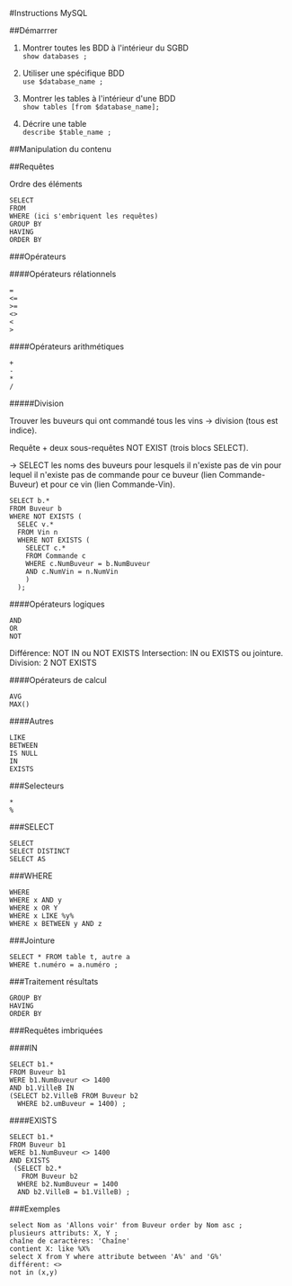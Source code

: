 #Instructions MySQL

##Démarrrer

1. Montrer toutes les BDD à l'intérieur du SGBD<br />
`show databases ;`

2. Utiliser une spécifique BDD<br />
`use $database_name ;`

3. Montrer les tables à l'intérieur d'une BDD<br />
`show tables [from $database_name];`

4. Décrire une table<br />
`describe $table_name ;`


##Manipulation du contenu

##Requêtes

Ordre des éléments

```
SELECT
FROM
WHERE (ici s'embriquent les requêtes)
GROUP BY
HAVING
ORDER BY
```

###Opérateurs

####Opérateurs rélationnels

```
=
<=
>=
<>
<
>
```
####Opérateurs arithmétiques

```
+
-
*
/
```
#####Division

Trouver les buveurs qui ont commandé tous les vins -> division (tous est indice).

Requête + deux sous-requêtes NOT EXIST (trois blocs SELECT).

-> SELECT les noms des buveurs pour lesquels il n'existe pas de vin pour lequel il n'existe pas de commande pour ce buveur (lien Commande-Buveur)  et pour ce vin (lien Commande-Vin).
```
SELECT b.*
FROM Buveur b
WHERE NOT EXISTS (
  SELEC v.*
  FROM Vin n
  WHERE NOT EXISTS (
    SELECT c.*
    FROM Commande c
    WHERE c.NumBuveur = b.NumBuveur
    AND c.NumVin = n.NumVin
    )
  );
```
####Opérateurs logiques

```
AND
OR
NOT
```
Différence: NOT IN ou NOT EXISTS
Intersection: IN ou EXISTS ou jointure.
Division: 2 NOT EXISTS

####Opérateurs de calcul

```
AVG
MAX()
```

####Autres

```
LIKE
BETWEEN
IS NULL
IN
EXISTS
```
###Selecteurs

```
*
%
```

###SELECT

```
SELECT
SELECT DISTINCT
SELECT AS
```
###WHERE

```
WHERE
WHERE x AND y
WHERE x OR Y
WHERE x LIKE %y%
WHERE x BETWEEN y AND z
```

###Jointure

```
SELECT * FROM table t, autre a
WHERE t.numéro = a.numéro ;
```

###Traitement résultats

```
GROUP BY
HAVING
ORDER BY
```


###Requêtes imbriquées

####IN

```
SELECT b1.*
FROM Buveur b1
WERE b1.NumBuveur <> 1400
AND b1.VilleB IN
(SELECT b2.VilleB FROM Buveur b2
  WHERE b2.umBuveur = 1400) ;
```

####EXISTS

```
SELECT b1.*
FROM Buveur b1
WERE b1.NumBuveur <> 1400
AND EXISTS
 (SELECT b2.*
   FROM Buveur b2
  WHERE b2.NumBuveur = 1400
  AND b2.VilleB = b1.VilleB) ;
```

###Exemples

```
select Nom as 'Allons voir' from Buveur order by Nom asc ;
plusieurs attributs: X, Y ;
chaîne de caractères: 'Chaîne'
contient X: like %X%
select X from Y where attribute between 'A%' and 'G%'
différent: <>
not in (x,y)
```
